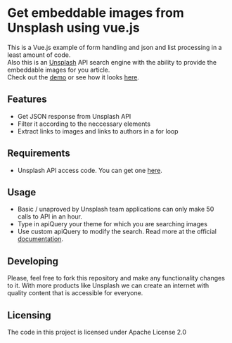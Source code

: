 # Get embeddable images from Unsplash using vue.js

This is a Vue.js example of form handling and json and list processing in a least amount of code.
<br />Also this is an [Unsplash](https://unsplash.com/) API search engine with the ability to provide the embeddable images for you article.
<br />Check out the [demo](https://unsplash.sutlxwhx.pw/) or see how it looks [here](https://raw.githubusercontent.com/sutlxwhx/Unsplash-Vue.js-Image-Search/master/demo.png).

## Features

* Get JSON response from Unsplash API
* Filter it according to the neccessary elements
* Extract links to images and links to authors in a for loop

## Requirements

* Unsplash API access code. You can get one [here](https://unsplash.com/developers).

## Usage

* Basic / unaproved by Unsplash team applications can only make 50 calls to API in an hour.
* Type in apiQuery your theme for which you are searching images
* Use custom apiQuery to modify the search. Read more at the official [documentation](https://unsplash.com/documentation).

## Developing

Please, feel free to fork this repository and make any functionality changes to it. With more products like Unsplash we can create an internet with quality content that is accessible for everyone.

## Licensing

The code in this project is licensed under Apache License 2.0